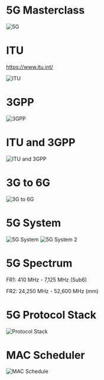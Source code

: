 # 5G Masterclass

![5G](5g-logo.svg)

# ITU

https://www.itu.int/

![ITU](itu-logo.svg)

# 3GPP

![3GPP](3gpp-logo.svg)

# ITU and 3GPP

![ITU and 3GPP](itu-and-3gpp.png)

# 3G to 6G

![3G to 6G](3g-6g.png)

# 5G System

![5G System](5g-system.png)
![5G System 2](5g-system-2.png)

# 5G Spectrum

FR1: 410 MHz - 7,125 MHz (Sub6)

FR2: 24,250 MHz - 52,600 MHz (mm)

# 5G Protocol Stack

![Protocol Stack](5g-protocol-stack.jpg)

# MAC Scheduler

![MAC Schedule](mac_scheduler.png)







